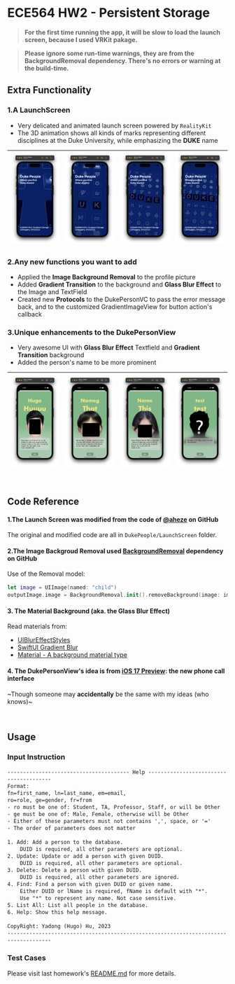 #  ECE564 HW2 - Persistent Storage

> **For the first time running the app, it will be slow to load the launch screen, because I used VRKit pakage.**

> **Please ignore some run-time warnings, they are from the BackgroundRemoval dependency. There's no errors or warning at the build-time.**


## Extra Functionality

### 1.A LaunchScreen
- Very delicated and animated launch screen powered by ```RealityKit```
- The 3D animation shows all kinds of marks representing different disciplines at the Duke University, while emphasizing the **DUKE** name

|![](Assets/hw2_launchscreen1.png)|![](Assets/hw2_launchscreen2.png)|![](Assets/hw2_launchscreen3.png)|![](Assets/hw2_launchscreen4.png)|
|---|---|---|---|

### 2.Any new functions you want to add
- Applied the **Image Background Removal** to the profile picture
- Added **Gradient Transition** to the background and **Glass Blur Effect** to the Image and TextField
- Created new **Protocols** to the DukePersonVC to pass the error message back, and to the customized GradientImageView for button action's callback

### 3.Unique enhancements to the DukePersonView
- Very awesome UI with **Glass Blur Effect** Textfield and **Gradient Transition** background
- Added the person's name to be more prominent


|![](Assets/hw2_person1.png)|![](Assets/hw2_person2.png)|![](Assets/hw2_person4.png)|![](Assets/hw2_person3.png)|
|---|---|---|---|

<br />

## Code Reference

#### 1.The Launch Screen was modified from the code of [@aheze](https://github.com/aheze/RealityKitLaunchScreen) on GitHub
The original and modified code are all in ```DukePeople/LaunchScreen``` folder.

#### 2.The Image Backgroud Removal used [BackgroundRemoval](https://github.com/Ezaldeen99/BackgroundRemoval) dependency on GitHub
Use of the Removal model:
```swift
let image = UIImage(named: "child")
outputImage.image = BackgroundRemoval.init().removeBackground(image: image!)
```

#### 3. The Material Background (aka. the Glass Blur Effect)
Read materials from:
- [UIBlurEffectStyles](https://ikyle.me/blog/2022/uiblureffectstyle)
- [SwiftUI Gradient Blur](https://github.com/unitedadityaa/SwiftUIGradientBlur)
- [Material - A background material type](https://developer.apple.com/documentation/swiftui/material)

#### 4. The DukePersonView's idea is from [iOS 17 Preview](https://www.apple.com/ios/ios-17-preview/): the new phone call interface
~Though someone may **accidentally** be the same with my ideas (who knows)~


<br />

## Usage

### Input Instruction

```text
--------------------------------------- Help ---------------------------------------
Format:
fn=first_name, ln=last_name, em=email,
ro=role, ge=gender, fr=from
- ro must be one of: Student, TA, Professor, Staff, or will be Other
- ge must be one of: Male, Female, otherwise will be Other
- Either of these parameters must not contains ',', space, or '='
- The order of parameters does not matter

1. Add: Add a person to the database.
    DUID is required, all other parameters are optional.
2. Update: Update or add a person with given DUID.
    DUID is required, all other parameters are optional.
3. Delete: Delete a person with given DUID.
    DUID is required, all other parameters are ignored.
4. Find: Find a person with given DUID or given name.
    Either DUID or lName is required, fName is default with "*".
    Use "*" to represent any name. Not case sensitive.
5. List All: List all people in the database.
6. Help: Show this help message.

CopyRight: Yadong (Hugo) Hu, 2023
------------------------------------------------------------------------------------
```

### Test Cases

Please visit last homework's [README.md](https://gitlab.oit.duke.edu/yh342/ece564hw1/-/blob/main/README.md) for more details.


